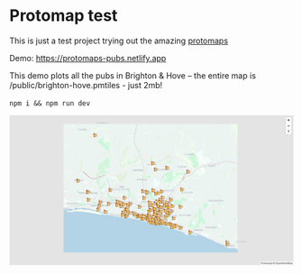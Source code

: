 # Protomap test

This is just a test project trying out the amazing [protomaps](https://protomaps.com)

Demo: https://protomaps-pubs.netlify.app

This demo plots all the pubs in Brighton & Hove – the entire map is /public/brighton-hove.pmtiles - just 2mb!

`npm i && npm run dev`

![Preview](public/pubs.jpg)